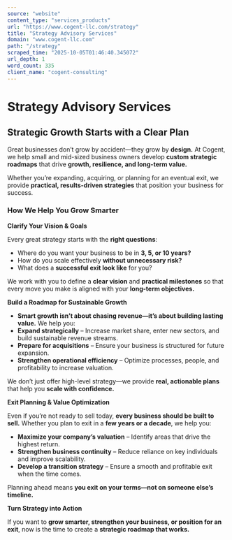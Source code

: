 ```yaml
---
source: "website"
content_type: "services_products"
url: "https://www.cogent-llc.com/strategy"
title: "Strategy Advisory Services"
domain: "www.cogent-llc.com"
path: "/strategy"
scraped_time: "2025-10-05T01:46:40.345072"
url_depth: 1
word_count: 335
client_name: "cogent-consulting"
---
```


# Strategy Advisory Services

## **Strategic Growth Starts with a Clear Plan**

Great businesses don’t grow by accident—they grow by **design.** At Cogent, we help small and mid-sized business owners develop **custom strategic roadmaps** that drive **growth, resilience, and long-term value.**

Whether you’re expanding, acquiring, or planning for an eventual exit, we provide **practical, results-driven strategies** that position your business for success.

### **How We Help You Grow Smarter**

**Clarify Your Vision & Goals**

Every great strategy starts with the **right questions**:

*   Where do you want your business to be in **3, 5, or 10 years?**
*   How do you scale effectively **without unnecessary risk?**
*   What does a **successful exit look like** for you?

We work with you to define a **clear vision** and **practical milestones** so that every move you make is aligned with your **long-term objectives.**

**Build a Roadmap for Sustainable Growth**

*   **Smart growth isn’t about chasing revenue—it’s about building lasting value.** We help you:
*   **Expand strategically** – Increase market share, enter new sectors, and build sustainable revenue streams.
*   **Prepare for acquisitions** – Ensure your business is structured for future expansion.
*   **Strengthen operational efficiency** – Optimize processes, people, and profitability to increase valuation.

We don’t just offer high-level strategy—we provide **real, actionable plans** that help you **scale with confidence.**

**Exit Planning & Value Optimization**

Even if you’re not ready to sell today, **every business should be built to sell.** Whether you plan to exit in a **few years or a decade**, we help you:

*   **Maximize your company’s valuation** – Identify areas that drive the highest return.
*   **Strengthen business continuity** – Reduce reliance on key individuals and improve scalability.
*   **Develop a transition strategy** – Ensure a smooth and profitable exit when the time comes.

Planning ahead means **you exit on your terms—not on someone else’s timeline.**

**Turn Strategy into Action**

If you want to **grow smarter, strengthen your business, or position for an exit**, now is the time to create a **strategic roadmap that works.**